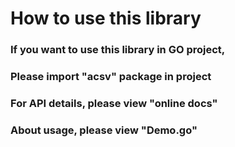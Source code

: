 How to use this library
================
### If you want to use this library in GO project,  
### Please import "**acsv**" package in project  
### For API details, please view "**online docs**"  
### About usage, please view "**Demo.go**"  
